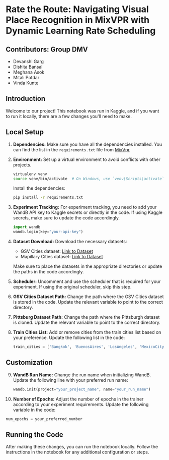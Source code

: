 # Rate the Route: Navigating Visual Place Recognition in MixVPR with Dynamic Learning Rate Scheduling

## Contributors: Group DMV
- Devanshi Garg
- Dishita Bansal
- Meghana Asok
- Mitali Potdar
- Vinda Kunte
  
## Introduction

Welcome to our project! This notebook was run in Kaggle, and if you want to run it locally, there are a few changes you'll need to make. 

## Local Setup

1. **Dependencies:**
   Make sure you have all the dependencies installed. You can find the list in the `requirements.txt` file from [MixVpr](https://github.com/amaralibey/MixVPR/tree/main)

2. **Environment:**
   Set up a virtual environment to avoid conflicts with other projects.

   ```bash
   virtualenv venv
   source venv/bin/activate  # On Windows, use `venv\Scripts\activate`
   ```

   Install the dependencies:

   ```bash
   pip install -r requirements.txt
   ```

3. **Experiment Tracking:**
   For experiment tracking, you need to add your WandB API key to Kaggle secrets or directly in the code. If using Kaggle secrets, make sure to update the code accordingly.

   ```python
   import wandb
   wandb.login(key="your-api-key")
   ```

4. **Dataset Download:**
   Download the necessary datasets:
   - GSV Cities dataset: [Link to Dataset](https://www.kaggle.com/datasets/amaralibey/gsv-cities) 
   - Mapillary Cities dataset: [Link to Dataset](https://www.mapillary.com/dataset/places)

   Make sure to place the datasets in the appropriate directories or update the paths in the code accordingly.

5. **Scheduler:**
   Uncomment and use the scheduler that is required for your experiment. If using the original scheduler, skip this step.


6. **GSV Cities Dataset Path:**
   Change the path where the GSV Cities dataset is stored in the code. Update the relevant variable to point to the correct directory.


7. **Pittsburg Dataset Path:**
   Change the path where the Pittsburgh dataset is cloned. Update the relevant variable to point to the correct directory.


8. **Train Cities List:**
   Add or remove cities from the train cities list based on your preference. Update the following list in the code:

   ```python
   train_cities = ['Bangkok', 'BuenosAires', 'LosAngeles', 'MexicoCity', 'OSL', 'Rome', 'Barcelona', 'Chicago', 'Madrid', 'Miami', 'Phoenix', 'TRT', 'Boston', 'Lisbon', 'Medellin', 'Minneapolis', 'PRG', 'WashingtonDC', 'Brussels', 'London', 'Melbourne', 'Osaka', 'PRS']
   ```

## Customization

9. **WandB Run Name:**
   Change the run name when initializing WandB. Update the following line with your preferred run name:

   ```python
   wandb.init(project="your_project_name", name="your_run_name")
   ```

10. **Number of Epochs:**
   Adjust the number of epochs in the trainer according to your experiment requirements. Update the following variable in the code:

   ```python
   num_epochs = your_preferred_number
   ```

## Running the Code

After making these changes, you can run the notebook locally. Follow the instructions in the notebook for any additional configuration or steps.
